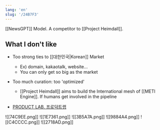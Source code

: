 ```yaml
---
lang: 'en'
slug: '/24B7F3'
---
```


[[NewsGPT]] Model. A competitor to [[Project Heimdall]].

## What I don't like

- Too strong ties to [[대한민국|Korean]] Market
  - Ex) domain, kakaotalk, website...
  - You can only get so big as the market
- Too much curation: too 'optimized'

  - [[Project Heimdall]] aims to build the International mesh of [[METI Engine]]. If humans get involved in the pipeline

- [PRODUCT LAB. 프로덕트랩](https://maily.so/productlab)

![[74C9EE.png]]
![[1E7361.png]]
![[3B5A7A.png]]
![[9884A4.png]]
![[C4CCCC.png]]
![[2718AD.png]]
